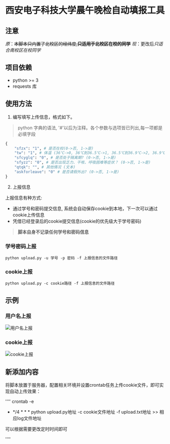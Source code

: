 # 西安电子科技大学晨午晚检自动填报工具

## 注意
*原*：~~本脚本只内置了北校区的经纬度,**只适用于北校区在校的同学**~~
*现*：更改后*只适合南校区在校同学*

## 项目依赖
* python >= 3
* requests 库
## 使用方法
1. 编写填写上传信息，格式如下。
> python 字典的语法, '#'以后为注释。各个参数与选项皆已列出,每一项都是必填字段
```python
{
    "sfzx": "1", # 是否在校(0->否, 1->是)
    "tw": "1", # 体温 (36℃->0, 36℃到36.5℃->1, 36.5℃到36.9℃->2, 36.9℃到37℃.3->3, 37.3℃到38℃->4, 38℃到38.5℃->5, 38.5℃到39℃->6, 39℃到40℃->7, 40℃以上->8)
    "sfcyglq": "0", # 是否处于隔离期? (0->否, 1->是)
    "sfyzz": "0", # 是否出现乏力、干咳、呼吸困难等症状？ (0->否, 1->是)
    "qtqk": "", # 其他情况 (文本)
    "askforleave": "0" # 是否请假外出? (0->否, 1->是)
}
```
2. 上报信息

上报信息有种方式: 
* 通过学号和密码提交信息, 系统会自动保存cookie到本地，下一次可以通过cookie上传信息 
* 凭借已经登录后的cookie提交信息(cookie的优先级大于学号密码)
> **脚本自身不记录任何学号和密码信息**

### 学号密码上报
```shell script
python upload.py -u 学号 -p 密码 -f 上报信息的文件路径
```
### cookie上报
```shell script
python upload.py -c cookie路径 -f 上报信息的文件路径
```

## 示例

### 用户名上报

![用户名上报](https://ning-wang.oss-cn-beijing.aliyuncs.com/blog-imags/用户名上报.gif)

### cookie上报

![cookie上报](https://ning-wang.oss-cn-beijing.aliyuncs.com/blog-imags/cookie上报.gif)

## 新添加内容

将脚本放置于服务器，配置相关环境并设置crontab任务上传cookie文件，即可实现自动上传效果：

''''
crontab -e

* */4 * * *  python upload.py地址 -c cookie文件地址 -f upload.txt地址 >> 相应log文件地址 

可以根据需要更改定时时间即可

''''





